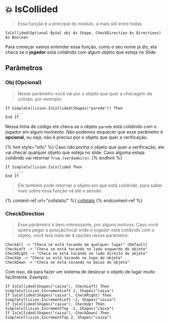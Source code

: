 # 💥 IsCollided

> Essa função é a principal do módulo, a mais útil entre todas.

```vba
IsCollided(Optional ByVal obj As Shape, CheckDirection As Directions) As Boolean
```

Para começar vamos entender essa função, como o seu nome já diz, ela checa se o **jogador** está colidindo com algum objeto que esteja no Slide.

## Parâmetros

### Obj (Opcional)

> Nesse parâmetro você vai por o objeto que quer a checagem da colisão, por exemplo:

```vba
If SimpleCollision.IsCollided(Shapes("parede")) Then
    ....
End If
```

Nessa linha de código ele checa se o objeto `parede` está colidindo com o jogador em algum momento. Não podemos esquecer que esse parâmetro é **opcional**, ou seja, não é preciso por o objeto que quer a verificação.

{% hint style="info" %}
Caso não ponha o objeto que quer a verificação, ele vai checar qualquer objeto que esteja no slide. Caso alguma esteja colidindo vai retornar `True (verdadeiro)`.
{% endhint %}

```vba
If SimpleCollision.IsCollided Then
    ....
End If
```

> Ele também pode retornar o objeto em que está colidindo, para saber mais sobre essa função vá até a sessão:

{% content-ref url="collstats/" %}
[collstats](collstats/)
{% endcontent-ref %}

### CheckDirection

> Esse parâmetro é bem interessante, por alguns motivos. Caso você queira pegar a posição/local onde o jogador está colidindo com o objeto, você terá mais de 4 opções nesse parâmetro:

```vba
CheckAll -> "Checa se está tocando em qualquer lugar" (Default)
CheckLeft -> "Checa se está tocando no lado esquerdo do objeto"
CheckRight -> "Checa se está tocando no lado direito do objeto"
CheckUp -> "Checa se está tocando no topo do objeto"
CheckDown -> "Checa se está tocando no baixo do objeto"
```

Com isso, dá para fazer um sistema de deslocar o objeto de lugar muito facilmente. Exemplo:

```vba
If IsCollided(Shapes("caixa"), CheckLeft) Then SimpleCollision.IncrementLeft 2, Shapes("caixa")
If IsCollided(Shapes("caixa"), CheckRight) Then SimpleCollision.IncrementLeft -2, Shapes("caixa")
If IsCollided(Shapes("caixa"), CheckUp) Then SimpleCollision.IncrementTop -2, Shapes("caixa")
If IsCollided(Shapes("caixa"), CheckDown) Then SimpleCollision.IncrementTop 2, Shapes("caixa")
```
